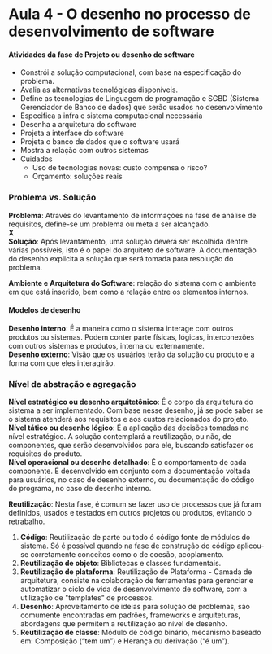 # Aula 4 - O desenho no processo de desenvolvimento de software


#### **Atividades da fase de Projeto ou desenho de software**


* Constrói a solução computacional, com base na especificação do problema.  
* Avalia as alternativas tecnológicas disponíveis.  
* Define as tecnologias de Linguagem de programação e SGBD (Sistema Gerenciador de Banco de dados) que serão usados no desenvolvimento
* Especifica a infra e sistema computacional necessária  
* Desenha a arquitetura do software  
* Projeta a interface do software  
* Projeta o banco de dados que o software usará  
* Mostra a relação com outros sistemas  
* Cuidados  
  * Uso de tecnologias novas: custo compensa o risco?  
  * Orçamento: soluções reais  


### **Problema vs. Solução**

**Problema**: Através do levantamento de informações na fase de análise de requisitos, define-se um problema ou meta a ser alcançado.  
**X**  
**Solução**: Após levantamento, uma solução deverá ser escolhida dentre várias possíveis, isto é o papel do arquiteto de software. A documentação do desenho explicita a solução que será tomada para resolução do problema.  


**Ambiente e Arquitetura do Software**: relação do sistema com o ambiente em que está inserido, bem como a relação entre os elementos internos.  

#### **Modelos de desenho**


**Desenho interno**: É a maneira como o sistema interage com outros produtos ou sistemas. Podem conter parte físicas, lógicas, interconexões com outros sistemas e produtos, interna ou externamente.  
**Desenho externo**: Visão que os usuários terão da solução ou produto e a forma com que eles interagirão.  

### **Nível de abstração e agregação**


**Nível estratégico ou desenho arquitetônico**: É o corpo da arquitetura do sistema a ser implementado. Com base nesse desenho, já se pode saber se o sistema atenderá aos requisitos e aos custos relacionados do projeto.  
**Nível tático ou desenho lógico**: É a aplicação das decisões tomadas no nível estratégico. A solução contemplará a reutilização, ou não, de componentes, que serão desenvolvidos para ele, buscando satisfazer os requisitos do produto.  
**Nível operacional ou desenho detalhado**: É o comportamento de cada componente. É desenvolvido em conjunto com a documentação voltada para usuários, no caso de desenho externo, ou documentação do código do programa, no caso de desenho interno.  


**Reutilização**: Nesta fase, é comum se fazer uso de processos que já foram definidos, usados e testados em outros projetos ou produtos, evitando o retrabalho.  


1. **Código**: Reutilização de parte ou todo ó código fonte de módulos do sistema. Só é possível quando na fase de construção do código aplicou-se corretamente conceitos como o de coesão, acoplamento.
2. **Reutilização de objeto**: Bibliotecas e classes fundamentais.
3. **Reutilização de plataforma**: Reutilização de Plataforma - Camada de arquitetura, consiste na colaboração de ferramentas para gerenciar e automatizar o ciclo de vida de desenvolvimento de software, com a utilização de "templates" de processos.
4. **Desenho**: Aproveitamento de ideias para solução de problemas, são comumente encontradas em padrões, frameworks e arquiteturas, abordagens que permitem a reutilização ao nível de desenho.
5. **Reutilização de classe**: Módulo de código binário, mecanismo baseado em: Composição (“tem um”) e Herança ou derivação (“é um”).